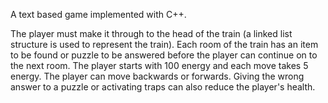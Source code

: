 
A text based game implemented with C++. 

The player must make it through to the head of the train (a linked list structure is used to represent the train). Each room of the train has an item to be found or puzzle to be answered before the player can continue on to the next room. The player starts with 100 energy and each move takes 5 energy. The player can move backwards or forwards. Giving the wrong answer to a puzzle or activating traps can also reduce the player's health.



